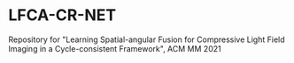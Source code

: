 # LFCA-CR-NET
Repository for "Learning Spatial-angular Fusion for Compressive Light Field Imaging in a Cycle-consistent Framework", ACM MM 2021
